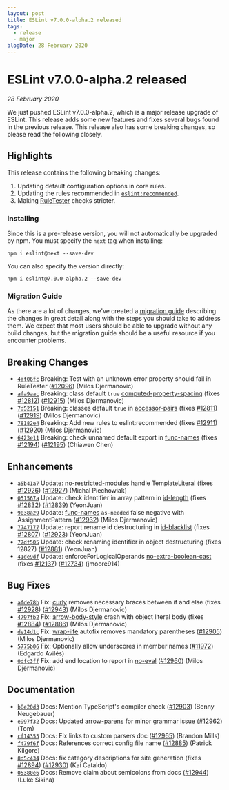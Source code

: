 ```yaml
---
layout: post
title: ESLint v7.0.0-alpha.2 released
tags:
  - release
  - major
blogDate: 28 February 2020
---
```


# ESLint v7.0.0-alpha.2 released

_28 February 2020_

We just pushed ESLint v7.0.0-alpha.2, which is a major release upgrade of ESLint. This release adds some new features and fixes several bugs found in the previous release. This release also has some breaking changes, so please read the following closely.




## Highlights

This release contains the following breaking changes:

1. Updating default configuration options in core rules.
1. Updating the rules recommended in [`eslint:recommended`](https://eslint.org/docs/user-guide/configuring#using-eslint-recommended).
1. Making [RuleTester](https://eslint.org/blog/2020/02/whats-coming-in-eslint-7.0.0#stricter-ruletester) checks stricter.

### Installing

Since this is a pre-release version, you will not automatically be upgraded by npm. You must specify the `next` tag when installing:

```
npm i eslint@next --save-dev
```

You can also specify the version directly:

```
npm i eslint@7.0.0-alpha.2 --save-dev
```

### Migration Guide

As there are a lot of changes, we've created a [migration guide](https://github.com/eslint/eslint/pull/12692) describing the changes in great detail along with the steps you should take to address them. We expect that most users should be able to upgrade without any build changes, but the migration guide should be a useful resource if you encounter problems.




## Breaking Changes


* [`4af06fc`](https://github.com/eslint/eslint/commit/4af06fc49029dac5c9acfd53f01fd9527bfbb4aa) Breaking: Test with an unknown error property should fail in RuleTester ([#12096](https://github.com/eslint/eslint/issues/12096)) (Milos Djermanovic)
* [`afa9aac`](https://github.com/eslint/eslint/commit/afa9aac6de9444e935a55b46311e5b5a58f86063) Breaking: class default `true` [computed-property-spacing](/docs/rules/computed-property-spacing) (fixes [#12812](https://github.com/eslint/eslint/issues/12812)) ([#12915](https://github.com/eslint/eslint/issues/12915)) (Milos Djermanovic)
* [`7d52151`](https://github.com/eslint/eslint/commit/7d52151bcd5d5524f240588436a8808162be187f) Breaking: classes default `true` in [accessor-pairs](/docs/rules/accessor-pairs) (fixes [#12811](https://github.com/eslint/eslint/issues/12811)) ([#12919](https://github.com/eslint/eslint/issues/12919)) (Milos Djermanovic)
* [`78182e4`](https://github.com/eslint/eslint/commit/78182e45e0178d9eac2591944ef4daee21d2cb44) Breaking: Add new rules to eslint:recommended (fixes [#12911](https://github.com/eslint/eslint/issues/12911)) ([#12920](https://github.com/eslint/eslint/issues/12920)) (Milos Djermanovic)
* [`6423e11`](https://github.com/eslint/eslint/commit/6423e11c0bedd3b4e661ab554316bdeb1fc1ee3c) Breaking: check unnamed default export in [func-names](/docs/rules/func-names) (fixes [#12194](https://github.com/eslint/eslint/issues/12194)) ([#12195](https://github.com/eslint/eslint/issues/12195)) (Chiawen Chen)






## Enhancements


* [`a5b41a7`](https://github.com/eslint/eslint/commit/a5b41a75b57572e97476b06ad39b768e15b9d844) Update: [no-restricted-modules](/docs/rules/no-restricted-modules) handle TemplateLiteral (fixes [#12926](https://github.com/eslint/eslint/issues/12926)) ([#12927](https://github.com/eslint/eslint/issues/12927)) (Michal Piechowiak)
* [`051567a`](https://github.com/eslint/eslint/commit/051567adca7ca56d691bcda76f54ed72e3eae367) Update: check identifier in array pattern in [id-length](/docs/rules/id-length) (fixes [#12832](https://github.com/eslint/eslint/issues/12832)) ([#12839](https://github.com/eslint/eslint/issues/12839)) (YeonJuan)
* [`9038a29`](https://github.com/eslint/eslint/commit/9038a29569548c0563c29dbe9f7dae280ff3addd) Update: [func-names](/docs/rules/func-names) `as-needed` false negative with AssignmentPattern ([#12932](https://github.com/eslint/eslint/issues/12932)) (Milos Djermanovic)
* [`7747177`](https://github.com/eslint/eslint/commit/7747177f8504961059b7c56bdb70a820bd1114c1) Update: report rename id destructuring in [id-blacklist](/docs/rules/id-blacklist) (fixes [#12807](https://github.com/eslint/eslint/issues/12807)) ([#12923](https://github.com/eslint/eslint/issues/12923)) (YeonJuan)
* [`77df505`](https://github.com/eslint/eslint/commit/77df505d9a08496a8eaefeca4f885f54a21d5c5e) Update: check renaming identifier in object destructuring (fixes 12827) ([#12881](https://github.com/eslint/eslint/issues/12881)) (YeonJuan)
* [`41de9df`](https://github.com/eslint/eslint/commit/41de9df41a30a4300243bfe4ca26f716a787b2fc) Update: enforceForLogicalOperands [no-extra-boolean-cast](/docs/rules/no-extra-boolean-cast) (fixes [#12137](https://github.com/eslint/eslint/issues/12137)) ([#12734](https://github.com/eslint/eslint/issues/12734)) (jmoore914)




## Bug Fixes


* [`afde78b`](https://github.com/eslint/eslint/commit/afde78b125747ce5ad9e5f871122a0d370dd0152) Fix: [curly](/docs/rules/curly) removes necessary braces between if and else (fixes [#12928](https://github.com/eslint/eslint/issues/12928)) ([#12943](https://github.com/eslint/eslint/issues/12943)) (Milos Djermanovic)
* [`4797fb2`](https://github.com/eslint/eslint/commit/4797fb2c29db97bc5cd23b40e5a9235fef1ea06a) Fix: [arrow-body-style](/docs/rules/arrow-body-style) crash with object literal body (fixes [#12884](https://github.com/eslint/eslint/issues/12884)) ([#12886](https://github.com/eslint/eslint/issues/12886)) (Milos Djermanovic)
* [`de14d1c`](https://github.com/eslint/eslint/commit/de14d1ce0cf422b4100a686abb906f53fbf905b3) Fix: [wrap-iife](/docs/rules/wrap-iife) autofix removes mandatory parentheses ([#12905](https://github.com/eslint/eslint/issues/12905)) (Milos Djermanovic)
* [`5775b06`](https://github.com/eslint/eslint/commit/5775b06a74573cbe068bea56b1d2376421f5e831) Fix: Optionally allow underscores in member names ([#11972](https://github.com/eslint/eslint/issues/11972)) (Edgardo Avilés)
* [`0dfc3ff`](https://github.com/eslint/eslint/commit/0dfc3ff9fb228e1d9b1df99de50033ce9140ac24) Fix: add end location to report in [no-eval](/docs/rules/no-eval) ([#12960](https://github.com/eslint/eslint/issues/12960)) (Milos Djermanovic)




## Documentation


* [`b8e20d3`](https://github.com/eslint/eslint/commit/b8e20d33b7d6645266beef09cd231afaf5054328) Docs: Mention TypeScript's compiler check ([#12903](https://github.com/eslint/eslint/issues/12903)) (Benny Neugebauer)
* [`e997f32`](https://github.com/eslint/eslint/commit/e997f32b936463ac38e8b0034f764c47502e56a8) Docs: Updated [arrow-parens](/docs/rules/arrow-parens) for minor grammar issue ([#12962](https://github.com/eslint/eslint/issues/12962)) (Tom)
* [`cf14355`](https://github.com/eslint/eslint/commit/cf14355e34a6757e15806f8e493553bd7110fb36) Docs: Fix links to custom parsers doc ([#12965](https://github.com/eslint/eslint/issues/12965)) (Brandon Mills)
* [`f479f6f`](https://github.com/eslint/eslint/commit/f479f6fe2eb95156e22bebfccb39a7fc1f19e9c0) Docs: References correct config file name ([#12885](https://github.com/eslint/eslint/issues/12885)) (Patrick Kilgore)
* [`8d5c434`](https://github.com/eslint/eslint/commit/8d5c434f721142be74c7515aaa935668a15b79b1) Docs: fix category descriptions for site generation (fixes [#12894](https://github.com/eslint/eslint/issues/12894)) ([#12930](https://github.com/eslint/eslint/issues/12930)) (Kai Cataldo)
* [`05380e6`](https://github.com/eslint/eslint/commit/05380e6e7e19a79d26ea6d6b44a8d5ee7cde51c8) Docs: Remove claim about semicolons from docs ([#12944](https://github.com/eslint/eslint/issues/12944)) (Luke Sikina)








